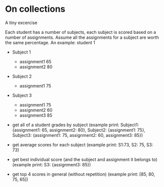 # On collections

A tiny excercise

Each student has a number of subjects, each subject is scored based on a number of assignments. Assume all the assignments for a subject are worth the same percentage. 
An example:
student 1 
- Subject 1
  - assignment1 65
  - assignment2 80
- Subject 2
  - assignment1 75
- Subject 3
  - assignment1 75
  - assignment2 60
  - assignment3 85
  

- get all of a student grades by subject (example print: Subject1: {assignment1: 65, assignment2: 80}, Subject2: {assignment1: 75}, Subject3: {assignment1: 75, assignment2: 60, assignment3: 85})

- get average scores for each subject (example print: S1:73, S2: 75, S3: 73)

- get best individual score (and the subject and assignment it belongs to) (example print: S3: {assignment3: 85})

- get top 4 scores in general (without repetition) (example print: [85, 80, 75, 65])
